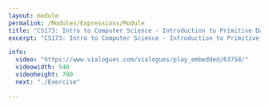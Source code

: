 ```yaml
---
layout: module
permalink: /Modules/Expressions/Module
title: "CS173: Intro to Computer Science - Introduction to Primitive Data Types and Expressions"
excerpt: "CS173: Intro to Computer Science - Introduction to Primitive Data Types and Expressions"

info:
  video: "https://www.vialogues.com/vialogues/play_embedded/63758/"
  videowidth: 540
  videoheight: 700
  next: "./Exercise"
  
---
```

